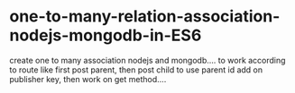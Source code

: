 # one-to-many-relation-association-nodejs-mongodb-in-ES6
create one to many association nodejs and mongodb.... to work according to route like first post parent, then post child to use parent id add on publisher key, then work on get method....

